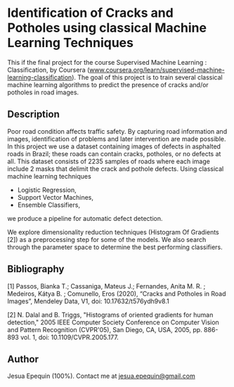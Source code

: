 # Identification of Cracks and Potholes using classical Machine Learning Techniques
This if the final project for the course Supervised Machine Learning : Classification, by Coursera (www.coursera.org/learn/supervised-machine-learning-classification). The goal of this project is to train several classical machine learning algorithms to predict the presence of cracks and/or potholes in road images.

## Description
Poor road condition affects traffic safety. By capturing road information and images, identification of problems and later intervention are made possible. In this project we use a dataset containing images of defects in asphalted roads in Brazil; these roads can contain cracks, potholes, or no defects at all. This dataset consists of 2235 samples of roads where each image include 2 masks that delimit the crack and pothole defects. Using classical machine learning techniques
- Logistic Regression,
- Support Vector Machines,
- Ensemble Classifiers,

we produce a pipeline for automatic defect detection. 

We explore dimensionality reduction techniques (Histogram Of Gradients [2]) as a preprocessing step for some of the models. We also search through the parameter space to determine the best performing classifiers.

## Bibliography 
[1] Passos, Bianka T.; Cassaniga, Mateus J.; Fernandes, Anita M. R. ; Medeiros, Kátya B. ; Comunello, Eros (2020), “Cracks and Potholes in Road Images”, Mendeley Data, V1, doi: 10.17632/t576ydh9v8.1

[2] N. Dalal and B. Triggs, "Histograms of oriented gradients for human detection," 2005 IEEE Computer Society Conference on Computer Vision and Pattern Recognition (CVPR'05), San Diego, CA, USA, 2005, pp. 886-893 vol. 1, doi: 10.1109/CVPR.2005.177.

## Author

Jesua Epequin (100%). Contact me at jesua.epequin@gmail.com

